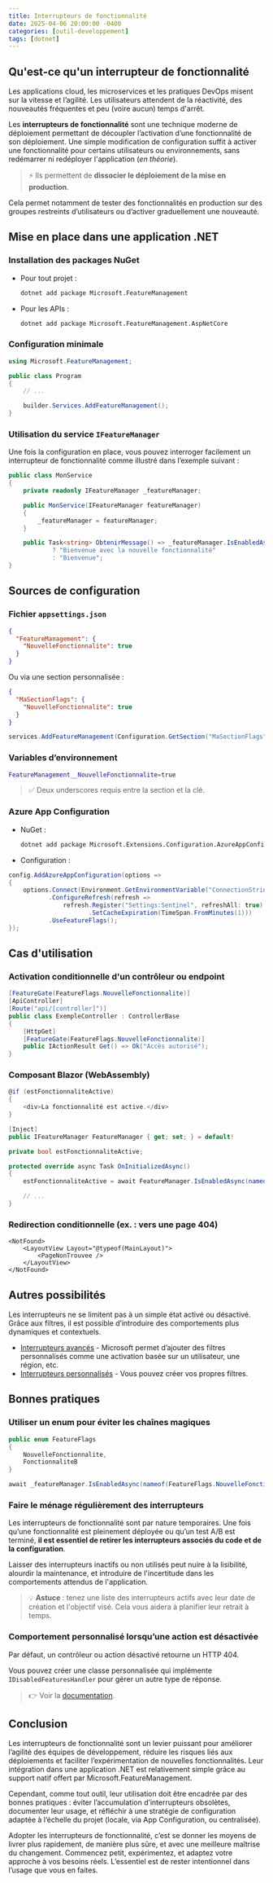 ```yaml
---
title: Interrupteurs de fonctionnalité
date: 2025-04-06 20:00:00 -0400
categories: [outil-developpement]
tags: [dotnet]
---
```


## Qu'est-ce qu'un interrupteur de fonctionnalité

Les applications cloud, les microservices et les pratiques DevOps misent sur la vitesse et l’agilité. Les utilisateurs attendent de la réactivité, des nouveautés fréquentes et peu (voire aucun) temps d'arrêt.

Les **interrupteurs de fonctionnalité** sont une technique moderne de déploiement permettant de découpler l’activation d’une fonctionnalité de son déploiement. Une simple modification de configuration suffit à activer une fonctionnalité pour certains utilisateurs ou environnements, sans redémarrer ni redéployer l'application (_en théorie_).

> ⚡ Ils permettent de **dissocier le déploiement de la mise en production**.

Cela permet notamment de tester des fonctionnalités en production sur des groupes restreints d’utilisateurs ou d’activer graduellement une nouveauté.

## Mise en place dans une application .NET

### Installation des packages NuGet

- Pour tout projet :  
  ```bash
  dotnet add package Microsoft.FeatureManagement
  ```

- Pour les APIs :  
  ```bash
  dotnet add package Microsoft.FeatureManagement.AspNetCore
  ```

### Configuration minimale

```csharp
using Microsoft.FeatureManagement;

public class Program 
{
    // ...

    builder.Services.AddFeatureManagement();
}
```

### Utilisation du service `IFeatureManager`

Une fois la configuration en place, vous pouvez interroger facilement un interrupteur de fonctionnalité comme illustré dans l’exemple suivant :

```csharp
public class MonService
{
    private readonly IFeatureManager _featureManager;

    public MonService(IFeatureManager featureManager)
    {
        _featureManager = featureManager;
    }

    public Task<string> ObtenirMessage() => _featureManager.IsEnabledAsync("NouvelleFonctionnalite")
            ? "Bienvenue avec la nouvelle fonctionnalité"
            : "Bienvenue";
}
```

## Sources de configuration

### Fichier `appsettings.json`

```json
{
  "FeatureManagement": {
    "NouvelleFonctionnalite": true
  }
}
```

Ou via une section personnalisée :

```json
{
  "MaSectionFlags": {
    "NouvelleFonctionnalite": true
  }
}
```

```csharp
services.AddFeatureManagement(Configuration.GetSection("MaSectionFlags"));
```

### Variables d’environnement

```bash
FeatureManagement__NouvelleFonctionnalite=true
```

> ✅ Deux underscores requis entre la section et la clé.

### Azure App Configuration

- NuGet :
  ```bash
  dotnet add package Microsoft.Extensions.Configuration.AzureAppConfiguration
  ```

- Configuration :

```csharp
config.AddAzureAppConfiguration(options =>
{
    options.Connect(Environment.GetEnvironmentVariable("ConnectionString"))
           .ConfigureRefresh(refresh =>
               refresh.Register("Settings:Sentinel", refreshAll: true)
                      .SetCacheExpiration(TimeSpan.FromMinutes(1)))
           .UseFeatureFlags();
});
```

## Cas d'utilisation

### Activation conditionnelle d'un contrôleur ou endpoint

```csharp
[FeatureGate(FeatureFlags.NouvelleFonctionnalite)]
[ApiController]
[Route("api/[controller]")]
public class ExempleController : ControllerBase
{
    [HttpGet]
    [FeatureGate(FeatureFlags.NouvelleFonctionnalite)]
    public IActionResult Get() => Ok("Accès autorisé");
}
```

### Composant Blazor (WebAssembly)

```csharp
@if (estFonctionnaliteActive)
{
    <div>La fonctionnalité est active.</div>
}
```

```csharp
[Inject] 
public IFeatureManager FeatureManager { get; set; } = default!

private bool estFonctionnaliteActive;

protected override async Task OnInitializedAsync()
{
    estFonctionnaliteActive = await FeatureManager.IsEnabledAsync(nameof(FeatureFlags.NouvelleFonctionnalite));

    // ...
}
```

### Redirection conditionnelle (ex. : vers une page 404)

```razor
<NotFound>
    <LayoutView Layout="@typeof(MainLayout)">
        <PageNonTrouvee />
    </LayoutView>
</NotFound>
```

## Autres possibilités

Les interrupteurs ne se limitent pas à un simple état activé ou désactivé. Grâce aux filtres, il est possible d’introduire des comportements plus dynamiques et contextuels.

- [Interrupteurs avancés](https://andrewlock.net/creating-dynamic-feature-flags-with-feature-filters-adding-feature-flags-to-an-asp-net-core-app-part-3/) - Microsoft permet d’ajouter des filtres personnalisés comme une activation basée sur un utilisateur, une région, etc.
- [Interrupteurs personnalisés](https://andrewlock.net/creating-a-custom-feature-filter-adding-feature-flags-to-an-asp-net-core-app-part-4/) - Vous pouvez créer vos propres filtres.

## Bonnes pratiques

### Utiliser un enum pour éviter les chaînes magiques

```csharp
public enum FeatureFlags
{
    NouvelleFonctionnalite,
    FonctionnaliteB
}

await _featureManager.IsEnabledAsync(nameof(FeatureFlags.NouvelleFonctionnalite));
```

### Faire le ménage régulièrement des interrupteurs

Les interrupteurs de fonctionnalité sont par nature temporaires. Une fois qu’une fonctionnalité est pleinement déployée ou qu’un test A/B est terminé, **il est essentiel de retirer les interrupteurs associés du code et de la configuration**. 

Laisser des interrupteurs inactifs ou non utilisés peut nuire à la lisibilité, alourdir la maintenance, et introduire de l'incertitude dans les comportements attendus de l'application.

> 💡 **Astuce** : tenez une liste des interrupteurs actifs avec leur date de création et l'objectif visé. Cela vous aidera à planifier leur retrait à temps.

### Comportement personnalisé lorsqu’une action est désactivée

Par défaut, un contrôleur ou action désactivé retourne un HTTP 404.  

Vous pouvez créer une classe personnalisée qui implémente `IDisabledFeaturesHandler` pour gérer un autre type de réponse.

> 👉 Voir la [documentation](https://github.com/microsoft/FeatureManagement-Dotnet#disabled-action-handling).

## Conclusion

Les interrupteurs de fonctionnalité sont un levier puissant pour améliorer l’agilité des équipes de développement, réduire les risques liés aux déploiements et faciliter l’expérimentation de nouvelles fonctionnalités. Leur intégration dans une application .NET est relativement simple grâce au support natif offert par Microsoft.FeatureManagement.

Cependant, comme tout outil, leur utilisation doit être encadrée par des bonnes pratiques : éviter l’accumulation d’interrupteurs obsolètes, documenter leur usage, et réfléchir à une stratégie de configuration adaptée à l’échelle du projet (locale, via App Configuration, ou centralisée).

Adopter les interrupteurs de fonctionnalité, c’est se donner les moyens de livrer plus rapidement, de manière plus sûre, et avec une meilleure maîtrise du changement. Commencez petit, expérimentez, et adaptez votre approche à vos besoins réels. L’essentiel est de rester intentionnel dans l’usage que vous en faites.
